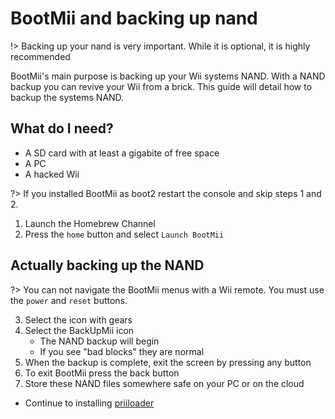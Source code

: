 # BootMii and backing up nand

!> Backing up your nand is very important. While it is optional, it is highly recommended

BootMii's main purpose is backing up your Wii systems NAND. With a NAND backup you can revive your Wii from a brick. This guide will detail how to backup the systems NAND.

## What do I need?

- A SD card with at least a gigabite of free space
- A PC
- A hacked Wii

?> If you installed BootMii as boot2 restart the console and skip steps 1 and 2.

1. Launch the Homebrew Channel
2. Press the `home` button and select `Launch BootMii`

## Actually backing up the NAND

?> You can not navigate the BootMii menus with a Wii remote. You must use the `power` and `reset` buttons.

3. Select the icon with gears
4. Select the BackUpMii icon
    - The NAND backup will begin
    - If you see "bad blocks" they are normal
5. When the backup is complete, exit the screen by pressing any button
6. To exit BootMii press the back button
7. Store these NAND files somewhere safe on your PC or on the cloud

- Continue to installing [priiloader](priiloader)


